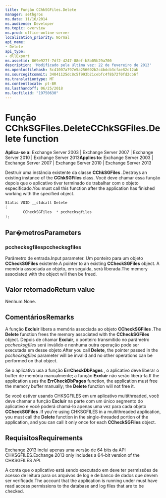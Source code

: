 ```yaml
---
title: Função CChkSGFiles.Delete
manager: sethgros
ms.date: 11/16/2014
ms.audience: Developer
ms.topic: overview
ms.prod: office-online-server
localization_priority: Normal
api_name:
- Delete
api_type:
- dllExport
ms.assetid: 869e927f-7df2-4247-88ef-b8b05b29a700
description: 'Modificado pela última vez: 22 de fevereiro de 2013'
ms.openlocfilehash: 5c41007a797e5a256692b2c4bdcb3cfae82c12ab
ms.sourcegitcommit: 34041125dc8c5f993b21cebfc4f8b72f0fd2cb6f
ms.translationtype: MT
ms.contentlocale: pt-BR
ms.lasthandoff: 06/25/2018
ms.locfileid: "19750630"
---
```

# <a name="cchksgfilesdelete-function"></a><span data-ttu-id="00efe-103">Função CChkSGFiles.Delete</span><span class="sxs-lookup"><span data-stu-id="00efe-103">CChkSGFiles.Delete function</span></span>

<span data-ttu-id="00efe-104">**Aplica-se a:** Exchange Server 2003 | Exchange Server 2007 | Exchange Server 2010 | Exchange Server 2013</span><span class="sxs-lookup"><span data-stu-id="00efe-104">**Applies to:** Exchange Server 2003 | Exchange Server 2007 | Exchange Server 2010 | Exchange Server 2013</span></span>
  
<span data-ttu-id="00efe-105">Destruir uma instância existente da classe **CChkSGFiles** .</span><span class="sxs-lookup"><span data-stu-id="00efe-105">Destroys an existing instance of the **CChkSGFiles** class.</span></span> <span data-ttu-id="00efe-106">Você deve chamar essa função depois que o aplicativo tiver terminado de trabalhar com o objeto especificado.</span><span class="sxs-lookup"><span data-stu-id="00efe-106">You must call this function after the application has finished working with the specified object.</span></span> 
  
```cs
Static VOID __stdcall Delete 
(
        CCheckSGFiles  * pcchecksgfiles
);

```

## <a name="parameters"></a><span data-ttu-id="00efe-107">Par�metros</span><span class="sxs-lookup"><span data-stu-id="00efe-107">Parameters</span></span>

### <a name="pcchecksgfiles"></a><span data-ttu-id="00efe-108">pcchecksgfiles</span><span class="sxs-lookup"><span data-stu-id="00efe-108">pcchecksgfiles</span></span> 
  
<span data-ttu-id="00efe-109">Parâmetro de entrada.</span><span class="sxs-lookup"><span data-stu-id="00efe-109">Input parameter.</span></span> <span data-ttu-id="00efe-110">Um ponteiro para um objeto **CCheckSGFiles** existente.</span><span class="sxs-lookup"><span data-stu-id="00efe-110">A pointer to an existing **CCheckSGFiles** object.</span></span> <span data-ttu-id="00efe-111">A memória associada ao objeto, em seguida, será liberada.</span><span class="sxs-lookup"><span data-stu-id="00efe-111">The memory associated with the object will then be freed.</span></span> 
    
## <a name="return-value"></a><span data-ttu-id="00efe-112">Valor retornado</span><span class="sxs-lookup"><span data-stu-id="00efe-112">Return value</span></span>

<span data-ttu-id="00efe-113">Nenhum.</span><span class="sxs-lookup"><span data-stu-id="00efe-113">None.</span></span>
  
## <a name="remarks"></a><span data-ttu-id="00efe-114">Comentários</span><span class="sxs-lookup"><span data-stu-id="00efe-114">Remarks</span></span>

<span data-ttu-id="00efe-115">A função **Excluir** libera a memória associada ao objeto **CCheckSGFiles** .</span><span class="sxs-lookup"><span data-stu-id="00efe-115">The **Delete** function frees the memory associated with the **CCheckSGFiles** object.</span></span> <span data-ttu-id="00efe-116">Depois de chamar **Excluir**, o ponteiro transmitido no parâmetro *pcchecksgfiles* será inválido e nenhuma outra operação pode ser executada em desse objeto.</span><span class="sxs-lookup"><span data-stu-id="00efe-116">After you call **Delete**, the pointer passed in the  *pcchecksgfiles*  parameter will be invalid and no other operations can be performed on that object.</span></span> 
  
<span data-ttu-id="00efe-117">Se o aplicativo usa a função **ErrCheckDbPages** , o aplicativo deve liberar o buffer de memória manualmente; a função **Excluir** não serão liberá-la.</span><span class="sxs-lookup"><span data-stu-id="00efe-117">If the application uses the **ErrCheckDbPages** function, the application must free the memory buffer manually; the **Delete** function will not free it.</span></span> 
  
<span data-ttu-id="00efe-118">Se você estiver usando CHKSGFILES em um aplicativo multithreaded, você deve chamar a função **Excluir** na parte com um único segmento do aplicativo e você poderá chamá-lo apenas uma vez para cada objeto **CCheckSGFiles** .</span><span class="sxs-lookup"><span data-stu-id="00efe-118">If you're using CHKSGFILES in a multithreaded application, you must call the **Delete** function in the single-threaded portion of the application, and you can call it only once for each **CCheckSGFiles** object.</span></span> 
  
## <a name="requirements"></a><span data-ttu-id="00efe-119">Requisitos</span><span class="sxs-lookup"><span data-stu-id="00efe-119">Requirements</span></span>

<span data-ttu-id="00efe-120">Exchange 2013 inclui apenas uma versão de 64 bits da API CHKSGFILES.</span><span class="sxs-lookup"><span data-stu-id="00efe-120">Exchange 2013 only includes a 64-bit version of the CHKSGFILES API.</span></span>
  
<span data-ttu-id="00efe-121">A conta que o aplicativo está sendo executado em deve ter permissões de acesso de leitura para os arquivos de log e de banco de dados que devem ser verificado.</span><span class="sxs-lookup"><span data-stu-id="00efe-121">The account that the application is running under must have read access permissions to the database and log files that are to be checked.</span></span>
  

